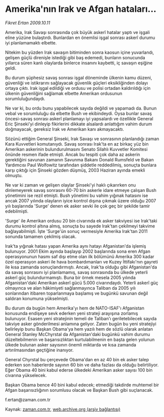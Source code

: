 # Amerika'nın Irak ve Afgan hataları...

*Fikret Ertan 2009.10.11*

<tr><td class="metin" colspan="2" style="padding-top: 20px; padding-left: 5px; padding-right: 10px;">Amerika, Irak Savaşı sonrasında çok büyük askerî hatalar yaptı ve işgali eline yüzüne bulaştırdı. Bunlardan en önemlisi işgal sonrası askerî durumu iyi planlamamaktı elbette.</td></tr><tr><td class="metin" colspan="2" style="padding-top: 20px; padding-left: 5px; padding-right: 10px;"><p> Nitekim bu yüzden Irak savaşın bitiminden sonra kaosun içine yuvarlandı, gelişen güçlü direnişle istediği gibi baş edemedi, bunların sonucunda yıllarca süren kanlı olaylarda binlerce insanını kaybetti, iç savaşın eşiğine geldi.
<p>Bu durum şüphesiz savaş sonrası işgal döneminde ülkenin kamu düzeni, güvenliği ve istikrarını sağlayacak güvenlik güçleri eksikliğinden dolayı ortaya çıktı. Irak işgal edildiği ve ordusu ve polisi ortadan kaldırıldığı için ülkenin güvenliğini sağlamak elbette Amerikan ordusunun sorumluluğundaydı.
<p>Ne var ki, bu ordu bunu yapabilecek sayıda değildi ve yapamadı da. Bunun vebal ve sorumluluğu da elbette Bush ve ekibindeydi. Oysa bunlar savaş öncesi-savaş sonrası askerî planlamayı iyi yapsalardı ve özellikle General Eric Şinseki'yi dinleyip fikirlerini dikkate alsalardı anlattığım vahim durum doğmayacak, gereksiz Irak ve Amerikan kanı akmayacaktı.
<p>Sözünü ettiğim General Şinseki, Irak Savaşı ve sonrasının planlandığı zaman Kara Kuvvetleri komutanıydı. Savaş sonrası Irak'ta en az birkaç yüz bin Amerikan askerinin bulundurulmasını Senato Silahlı Kuvvetler Komitesi önünde resmen ifade etmişti. Ancak bu tespiti çok daha az askerin gerektiğini savunan zamanın Savunma Bakanı Donald Rumsfeld ve Bakan Yardımcısı Paul Wolfowitz tarafından şiddetle reddedilmiş, sonuçta bunlara karşı çıktığı için Şinseki gözden düşmüş, 2003 Haziran ayında emekli olmuştu.
<p>Ne var ki zaman ve gelişen olaylar Şinseki'yi haklı çıkarırken onu dinlemeyerek savaş sonrasını 60-70 bin askerle idare etmeye çalışan Bush yönetimini ise rezil etmişti. Bush yönetimi bu vahim yığınak hatasını ise ancak 2007 yılında olayların iyice kontrol dışına çıkmak üzere olduğu 2007 yılı başlarında 'Surge' denen ek asker sevki ile çok geç bir şekilde tamir edebilmişti.
<p>'Surge' ile Amerikan ordusu 20 bin civarında ek asker takviyesi ise Irak'taki durumu kontrol altına almış, sonuçta bu sayede Irak'tan çekilmeyi takvime bağlayabilmişti. İşte 'Surge'ün sonuç vermesiyle Amerika Irak'tan 2011 sonunda tamamen çekilmiş olacak.
<p>Irak'ta yığınak hatası yapan Amerika aynı hatayı Afganistan'da işlemiş bulunuyor. 2001 Ekim ayında başlayıp 2002 başlarında sona eren Afgan operasyonunun hasmı saf dışı etme olan ilk bölümünü Amerika 300 kadar özel operasyon askeri ile hava bombardımanları ve Kuzey İttifakı'nın gayreti ile kısa zamanda sonuçlandırmıştı. Ancak, Irak'ta olduğu gibi Afganistan'da da savaş sonrasını iyi planlamamış, savaş sonrasında bu ülkede yeterli askerî güç bulundurmamıştı. Buna bir örnek mesela 2005 yılında Afganistan'daki Amerikan askerî gücü 5.000 civarındaydı. Yeterli askerî güç olmayınca ve alan hâkimiyeti sağlanmayınca Taliban da 2005 yılı sonlarından itibaren toparlanmaya başlamış ve bugünkü savunan değil saldıran konumuna yükselmişti.
<p>Bu durum da bugün hem Amerika'yı hem de NATO-ISAF'ı Afganistan konusunda endişeye sevk ederken yeni strateji arayışına zorlamış bulunuyor. Esasen yeni stratejinin temeli de Taliban'ı geriletebilecek sayıda takviye asker gönderilmesi anlamına geliyor. Zaten bugün bu yeni stratejiyi belirleyip bunu Başkan Obama'ya hem yazılı hem de sözlü olarak anlatan General Stanley McChyrstal da Afganistan'daki bugünkü vahim durumu düzeltebilmenin ve başarısızlıktan kurtulabilmenin en başta gelen yolunun ülkede bulunan asker sayısının önemli miktarda ve kısa zamanda artırılmasından geçtiğine inanıyor.
<p>General Chyrstal bu çerçevede Obama'dan en az 40 bin ek asker talep ederken son haberlerde sayının 60 bin ve daha fazlası da olduğu belirtiliyor. Eğer Obama 40 bini kabul ederse ülkedeki Amerikan asker sayısı 100 bin civarına yükselecek.
<p>Başkan Obama bence 40 bini kabul edecek; etmediği takdirde muhtemel bir Afgan başarısızlığının sorumlusu olacak ve Başkan Bush gibi suçlanacak. 
<p>f.ertan@zaman.com.tr<br/></p></p></p></p></p></p></p></p></p></p></p></td></tr>

Kaynak: [zaman.com.tr](http://zaman.com.tr/yazar.do?yazino=901963), [web.archive.org (arşiv bağlantısı)](http://web.archive.org/web/20091026002728/http://www.zaman.com.tr:80/yazar.do?yazino=901963)
